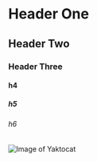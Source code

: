 # Header One
## Header Two
### Header Three
#### h4
##### h5
###### h6


![Image of Yaktocat](https://octodex.github.com/images/yaktocat.png)
